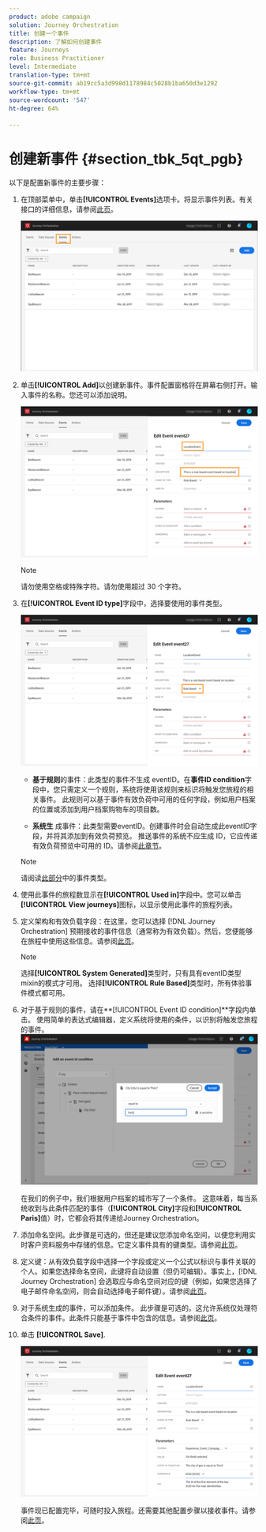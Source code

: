 ```yaml
---
product: adobe campaign
solution: Journey Orchestration
title: 创建一个事件
description: 了解如何创建事件
feature: Journeys
role: Business Practitioner
level: Intermediate
translation-type: tm+mt
source-git-commit: ab19cc5a3d998d1178984c5028b1ba650d3e1292
workflow-type: tm+mt
source-wordcount: '547'
ht-degree: 64%

---
```



# 创建新事件 {#section_tbk_5qt_pgb}

以下是配置新事件的主要步骤：

1. 在顶部菜单中，单击&#x200B;**[!UICONTROL Events]**&#x200B;选项卡。将显示事件列表。有关接口的详细信息，请参阅[此页](../about/user-interface.md)。

   ![](../assets/journey5.png)

1. 单击&#x200B;**[!UICONTROL Add]**&#x200B;以创建新事件。事件配置窗格将在屏幕右侧打开。输入事件的名称。您还可以添加说明。

   ![](../assets/journey6.png)

   >[!NOTE]
   >
   >请勿使用空格或特殊字符。请勿使用超过 30 个字符。

1. 在&#x200B;**[!UICONTROL Event ID type]**&#x200B;字段中，选择要使用的事件类型。

   ![](../assets/journey6bis.png)

   * **基于规则**&#x200B;的事件：此类型的事件不生成 eventID。在&#x200B;**事件ID condition**&#x200B;字段中，您只需定义一个规则，系统将使用该规则来标识将触发您旅程的相关事件。 此规则可以基于事件有效负荷中可用的任何字段，例如用户档案的位置或添加到用户档案购物车的项目数。

   * **系统生** 成事件：此类型需要eventID。创建事件时会自动生成此eventID字段，并将其添加到有效负荷预览。 推送事件的系统不应生成 ID，它应传递有效负荷预览中可用的 ID。请参阅[此章节](../event/previewing-the-payload.md)。
   >[!NOTE]
   >
   >请阅读[此部分](../event/about-events.md)中的事件类型。
1. 使用此事件的旅程数显示在&#x200B;**[!UICONTROL Used in]**&#x200B;字段中。您可以单击 **[!UICONTROL View journeys]**&#x200B;图标，以显示使用此事件的旅程列表。
1. 定义架构和有效负载字段：在这里，您可以选择 [!DNL Journey Orchestration] 预期接收的事件信息（通常称为有效负载）。然后，您便能够在旅程中使用这些信息。请参阅[此页](../event/defining-the-payload-fields.md)。
   >[!NOTE]
   >
   >选择&#x200B;**[!UICONTROL System Generated]**&#x200B;类型时，只有具有eventID类型mixin的模式才可用。 选择&#x200B;**[!UICONTROL Rule Based]**&#x200B;类型时，所有体验事件模式都可用。

1. 对于基于规则的事件，请在&#x200B;**[!UICONTROL Event ID condition]**字段内单击。 使用简单的表达式编辑器，定义系统将使用的条件，以识别将触发您旅程的事件。
   ![](../assets/alpha-event6.png)

   在我们的例子中，我们根据用户档案的城市写了一个条件。 这意味着，每当系统收到与此条件匹配的事件（**[!UICONTROL City]**&#x200B;字段和&#x200B;**[!UICONTROL Paris]**&#x200B;值）时，它都会将其传递给Journey Orchestration。

1. 添加命名空间。此步骤是可选的，但还是建议您添加命名空间，以便您利用实时客户资料服务中存储的信息。它定义事件具有的键类型。请参阅[此页](../event/selecting-the-namespace.md)。
1. 定义键：从有效负载字段中选择一个字段或定义一个公式以标识与事件关联的个人。如果您选择命名空间，此键将自动设置（但仍可编辑）。事实上，[!DNL Journey Orchestration] 会选取应与命名空间对应的键（例如，如果您选择了电子邮件命名空间，则会自动选择电子邮件键）。请参阅[此页](../event/defining-the-event-key.md)。
1. 对于系统生成的事件，可以添加条件。 此步骤是可选的。这允许系统仅处理符合条件的事件。此条件只能基于事件中包含的信息。请参阅[此页](../event/adding-a-condition.md)。
1. 单击 **[!UICONTROL Save]**.

   ![](../assets/journey7.png)

   事件现已配置完毕，可随时投入旅程。还需要其他配置步骤以接收事件。请参阅[此页](../event/additional-steps-to-send-events-to-journey-orchestration.md)。
